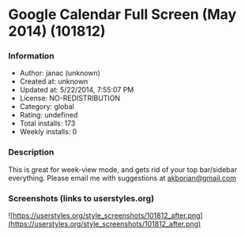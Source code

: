 # Google Calendar Full Screen (May 2014) (101812)

### Information
- Author: janac (unknown)
- Created at: unknown
- Updated at: 5/22/2014, 7:55:07 PM
- License: NO-REDISTRIBUTION
- Category: global
- Rating: undefined
- Total installs: 173
- Weekly installs: 0


### Description
This is great for week-view mode, and gets rid of your top bar/sidebar everything. Please email me with suggestions at akborian@gmail.com


### Screenshots (links to userstyles.org)
![https://userstyles.org/style_screenshots/101812_after.png](https://userstyles.org/style_screenshots/101812_after.png)


